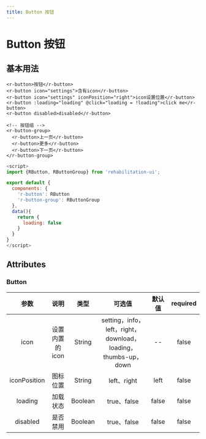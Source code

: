 ```yaml
---
title: Button 按钮
---
```


# Button 按钮

## 基本用法
<ClientOnly>
  <ButtonDocs></ButtonDocs>
</ClientOnly>

```Vue
<r-button>按钮</r-button>
<r-button icon="settings">含有icon</r-button>
<r-button icon="settings" iconPosition="right">icon设置位置</r-button>
<r-button :loading="loading" @click="loading = !loading">click me</r-button>
<r-button disabled>disabled</r-button>

<!-- 按钮组 -->
<r-button-group>
  <r-button>上一页</r-button>
  <r-button>更多</r-button>
  <r-button>下一页</r-button>
</r-button-group>
```

```JavaScript
<script>
import {RButton, RButtonGroup} from 'rehabilitation-ui';

export default {
  components: {
    'r-button': RButton
    'r-button-group': RButtonGroup
  },
  data(){
    return {
      loading: false
    }
  }
}
</script>
```

## Attributes

### Button
|参数| 说明 |  类型  | 可选值 | 默认值 | required
| :-------------: |:-------------:| :-----:|:-----:|:-----:|:-----:|
| icon         | 设置内置的icon  | String      | setting，info，left，right，download，loading，thumbs-up，down| -- | false
| iconPosition | 图标位置        | String      | left、right | left  | false
| loading      | 加载状态        | Boolean     | true、false | false | false
| disabled     | 是否禁用        | Boolean     | true、false | false | false